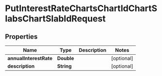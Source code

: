 # PutInterestRateChartsChartIdChartSlabsChartSlabIdRequest

## Properties
Name | Type | Description | Notes
------------ | ------------- | ------------- | -------------
**annualInterestRate** | **Double** |  |  [optional]
**description** | **String** |  |  [optional]
